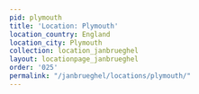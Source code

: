 ```yaml
---
pid: plymouth
title: 'Location: Plymouth'
location_country: England
location_city: Plymouth
collection: location_janbrueghel
layout: locationpage_janbrueghel
order: '025'
permalink: "/janbrueghel/locations/plymouth/"
---
```

